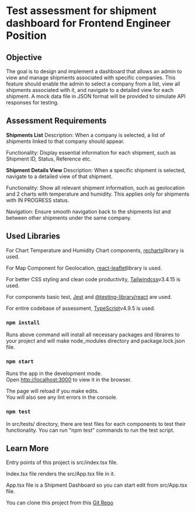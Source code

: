 # Test assessment for shipment dashboard for Frontend Engineer Position

## Objective

The goal is to design and implement a dashboard that allows an admin to view and manage shipments associated with specific
companies. This feature should enable the admin to select a company from a list, view all shipments associated with it, and navigate to a
detailed view for each shipment. A mock data file in JSON format will be provided to simulate API responses for testing.

## Assessment Requirements

**Shipments List**
  Description: When a company is selected, a list of shipments linked to that company should appear.

  Functionality: Display essential information for each shipment, such as Shipment ID, Status, Reference etc.

**Shipment Details View**
  Description: When a specific shipment is selected, navigate to a detailed view of that shipment.

  Functionality: Show all relevant shipment information, such as geolocation and 2 charts with temperature and humidity. This applies only for shipments with IN PROGRESS status.

  Navigation: Ensure smooth navigation back to the shipments list and between other shipments under the same company.

## Used Libraries

  For Chart Temperature and Humidity Chart components, [recharts](https://recharts.org/)library is used.

  For Map Component for Geolocation, [react-leaflet](https://react-leaflet.js.org/)library is used.

  For better CSS styling and clean code productivity, [Tailwindcss](https://www.npmjs.com/package/tailwindcss)v3.4.15 is used.

  For components basic test, [Jest](https://jestjs.io) and [@testing-library/react](https://testing-library.com/docs/react-testing-library) are used.

  For entire codebase of assessment, [TypeScript](https://www.typescriptlang.org/)v4.9.5 is used.

### `npm install`

  Runs above command will install all necessary packages and libraires to your project and will make node_modules directory and package.lock.json file.
  
### `npm start`

Runs the app in the development mode.\
Open [http://localhost:3000](http://localhost:3000) to view it in the browser.

The page will reload if you make edits.\
You will also see any lint errors in the console.

### `npm test`

In src/tests/ directory, there are test files for each components to test their functionality.
You can run "npm test" commands to run the test script.

## Learn More

Entry points of this project is src/index.tsx file.

Index.tsx file renders the src/App.tsx file in it.

App.tsx file is a Shipment Dashboard so you can start edit from src/App.tsx file.

You can clone this project from this [Git Repo](https://)